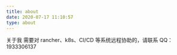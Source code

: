 ```yaml
---
title: about
date: 2020-07-17 11:10:57
type: about
---
```


关于我
需要对 rancher、k8s、CI/CD 等系统远程协助的，请联系 QQ：1933306137